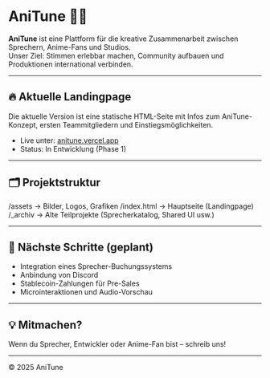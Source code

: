 # AniTune 🎤🌐

**AniTune** ist eine Plattform für die kreative Zusammenarbeit zwischen Sprechern, Anime-Fans und Studios.  
Unser Ziel: Stimmen erlebbar machen, Community aufbauen und Produktionen international verbinden.

---

## 🔥 Aktuelle Landingpage

Die aktuelle Version ist eine statische HTML-Seite mit Infos zum AniTune-Konzept, ersten Teammitgliedern und Einstiegsmöglichkeiten.

- Live unter: [anitune.vercel.app](https://anitune.vercel.app)
- Status: In Entwicklung (Phase 1)

---

## 🗂️ Projektstruktur

/assets → Bilder, Logos, Grafiken
/index.html → Hauptseite (Landingpage)
/_archiv → Alte Teilprojekte (Sprecherkatalog, Shared UI usw.)


---

## 🧭 Nächste Schritte (geplant)

- Integration eines Sprecher-Buchungssystems
- Anbindung von Discord
- Stablecoin-Zahlungen für Pre-Sales
- Microinteraktionen und Audio-Vorschau

---

## 💡 Mitmachen?

Wenn du Sprecher, Entwickler oder Anime-Fan bist – schreib uns!

---

© 2025 AniTune



